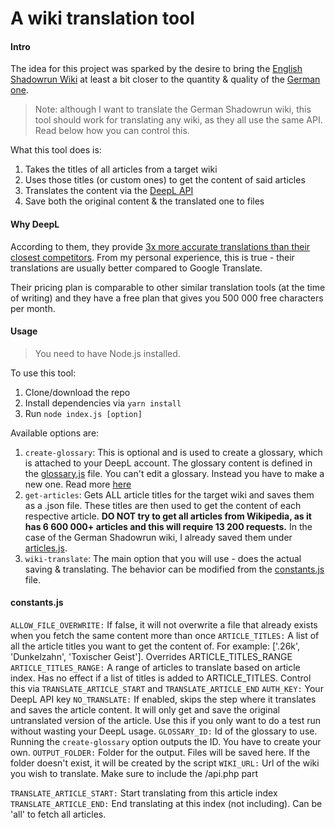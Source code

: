 # A wiki translation tool

#### Intro

The idea for this project was sparked by the desire to bring the [English Shadowrun Wiki](https://shadowrun.fandom.com/wiki/Main_Page) at least a bit closer to the quantity & quality of the [German one](https://shadowiki.de/Hauptseite).

> Note: although I want to translate the German Shadowrun wiki, this tool should work for translating any wiki, as they all use the same API. Read below how you can control this.

What this tool does is:

1. Takes the titles of all articles from a target wiki
2. Uses those titles (or custom ones) to get the content of said articles
3. Translates the content via the [DeepL API](https://www.deepl.com/docs-api)
4. Save both the original content & the translated one to files

#### Why DeepL

According to them, they provide [3x more accurate translations than their closest competitors](https://www.deepl.com/whydeepl/). From my personal experience, this is true - their translations are usually better compared to Google Translate.

Their pricing plan is comparable to other similar translation tools (at the time of writing) and they have a free plan that gives you 500 000 free characters per month.

#### Usage

> You need to have Node.js installed.

To use this tool:

1. Clone/download the repo
2. Install dependencies via `yarn install`
3. Run `node index.js [option]`

Available options are:

1. `create-glossary`: This is optional and is used to create a glossary, which is attached to your DeepL account. The glossary content is defined in the [glossary.js](glossary/glossary.js) file. You can't edit a glossary. Instead you have to make a new one. Read more [here](https://www.deepl.com/docs-api/glossaries/)
2. `get-articles`: Gets ALL article titles for the target wiki and saves them as a .json file. These titles are then used to get the content of each respective article. **DO NOT try to get all articles from Wikipedia, as it has 6 600 000+ articles and this will require 13 200 requests.** In the case of the German Shadowrun wiki, I already saved them under [articles.js](input/articles.js).
3. `wiki-translate`: The main option that you will use - does the actual saving & translating. The behavior can be modified from the [constants.js](./constants.js) file.

#### constants.js

`ALLOW_FILE_OVERWRITE:` If false, it will not overwrite a file that already exists when you fetch the same content more than once
`ARTICLE_TITLES:` A list of all the article titles you want to get the content of. For example: ['.26k', 'Dunkelzahn', 'Toxischer Geist']. Overrides ARTICLE_TITLES_RANGE
`ARTICLE_TITLES_RANGE:` A range of articles to translate based on article index. Has no effect if a list of titles is added to ARTICLE_TITLES. Control this via `TRANSLATE_ARTICLE_START` and `TRANSLATE_ARTICLE_END`
`AUTH_KEY:` Your DeepL API key
`NO_TRANSLATE:` If enabled, skips the step where it translates and saves the article content. It will only get and save the original untranslated version of the article. Use this if you only want to do a test run without wasting your DeepL usage.
`GLOSSARY_ID:` Id of the glossary to use. Running the `create-glossary` option outputs the ID. You have to create your own.
`OUTPUT_FOLDER:` Folder for the output. Files will be saved here. If the folder doesn't exist, it will be created by the script
`WIKI_URL:` Url of the wiki you wish to translate. Make sure to include the /api.php part

`TRANSLATE_ARTICLE_START:` Start translating from this article index
`TRANSLATE_ARTICLE_END:` End translating at this index (not including). Can be 'all' to fetch all articles.
